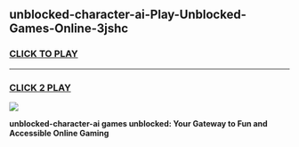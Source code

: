 
## unblocked-character-ai-Play-Unblocked-Games-Online-3jshc
<h3>
<a href="https://premium76.site?title=unblocked-character-ai&ref=25A">CLICK TO PLAY</a></h3>
<hr>

<h3>
<a href="https://premium76.site?title=unblocked-character-ai&ref=25A">CLICK 2 PLAY</a>
  
</h3>

<a href="https://premium76.site?title=unblocked-character-ai&ref=25A"><img src="https://clearcache.store/games.png"></a>


**unblocked-character-ai games unblocked: Your Gateway to Fun and Accessible Online Gaming**
